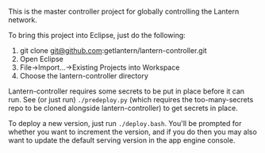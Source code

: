 This is the master controller project for globally controlling the Lantern network.

To bring this project into Eclipse, just do the following:

1. git clone git@github.com:getlantern/lantern-controller.git
1. Open Eclipse
1. File->Import...->Existing Projects into Workspace
1. Choose the lantern-controller directory 

Lantern-controller requires some secrets to be put in place before it can run.
See (or just run) `./predeploy.py` (which requires the too-many-secrets repo to
be cloned alongside lantern-controller) to get secrets in place.

To deploy a new version, just run `./deploy.bash`. You'll be
prompted for whether you want to increment the version, and if you do
then you may also want to update the default serving version in the app engine
console.
